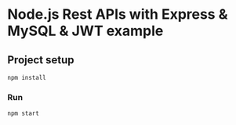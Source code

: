 # Node.js Rest APIs with Express & MySQL & JWT example

## Project setup
```
npm install
```

### Run
```
npm start
```
